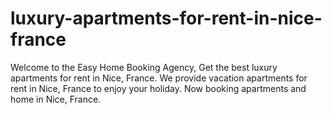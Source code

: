 # luxury-apartments-for-rent-in-nice-france
Welcome to the Easy Home Booking Agency, Get the best luxury apartments for rent in Nice, France. We provide vacation apartments for rent in Nice, France to enjoy your holiday. Now booking apartments and home in Nice, France.
